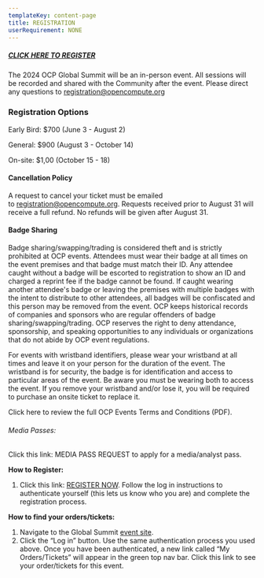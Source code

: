 ```yaml
---
templateKey: content-page
title: REGISTRATION
userRequirement: NONE
---
```

##### **[CLICK HERE TO REGISTER](https://2024ocpglobal.fnvirtual.app/)**

The 2024 OCP Global Summit will be an in-person event. All sessions will be recorded and shared with the Community after the event. Please direct any questions to [registration@opencompute.org](mailto:registration@opencompute.org?subject=2022%20OCP%20Global%20Summit%20-%20Question)

### **Registration Options**

Early Bird: $700 (June 3 - August 2)

General: $900 (August 3 - October 14)

On-site: $1,00 (October 15 - 18)

#### **Cancellation Policy**

A request to cancel your ticket must be emailed to [registration@opencompute.org](mailto:registration@opencompute.org?subject=2022%20OCP%20Global%20Summit%20-%20Question). Requests received prior to August 31 will receive a full refund. No refunds will be given after August 31.

#### **Badge Sharing**

Badge sharing/swapping/trading is considered theft and is strictly prohibited at OCP events. Attendees must wear their badge at all times on the event premises and that badge must match their ID. Any attendee caught without a badge will be escorted to registration to show an ID and charged a reprint fee if the badge cannot be found. If caught wearing another attendee's badge or leaving the premises with multiple badges with the intent to distribute to other attendees, all badges will be confiscated and this person may be removed from the event. OCP keeps historical records of companies and sponsors who are regular offenders of badge sharing/swapping/trading. OCP reserves the right to deny attendance, sponsorship, and speaking opportunities to any individuals or organizations that do not abide by OCP event regulations. 

For events with wristband identifiers, please wear your wristband at all times and leave it on your person for the duration of the event. The wristband is for security, the badge is for identification and access to particular areas of the event. Be aware you must be wearing both to access the event. If you remove your wristband and/or lose it, you will be required to purchase an onsite ticket to replace it.

Click here to review the full OCP Events Terms and Conditions (PDF).

###### Media Passes:

Click this link: MEDIA PASS REQUEST to apply for a media/analyst pass. 

**How to Register:**

1. Click this link: [REGISTER NOW](https://2024ocglobal.fnvirtual.app/#registration=1). Follow the log in instructions to authenticate yourself (this lets us know who you are) and complete the registration process. 

**How to find your orders/tickets:**

1. Navigate to the Global Summit [event site](https://2024ocpglobal.fnvirtual.app/).
2. Click the “Log in” button. Use the same authentication process you used above. Once you have been authenticated, a new link called “My Orders/Tickets” will appear in the green top nav bar. Click this link to see your order/tickets for this event.